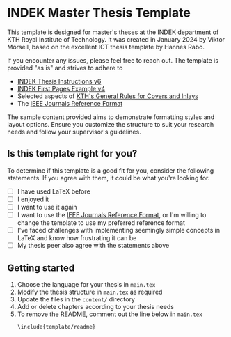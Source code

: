 # INDEK Master Thesis Template

This template is designed for master's theses at the INDEK department of KTH Royal Institute of Technology. It was created in January 2024 by Viktor Mörsell, based on the excellent ICT thesis template by Hannes Rabo.

If you encounter any issues, please feel free to reach out. The template is provided "as is" and strives to adhere to

- [INDEK Thesis Instructions v6](https://www.kth.se/polopoly_fs/1.1172225.1662124048!/X-jobbsrapport%20-%20INSTRUKTION%20f%C3%A4rdigst%C3%A4llande%20v6.pdf)
- [INDEK First Pages Example v4](https://www.kth.se/polopoly_fs/1.1172231.1662124088!/X-jobbsrapport%20CINEK%20-%20EXEMPEL%20F%C3%B6rsta%20sidorna%20v4.pdf)
- Selected aspects of [KTH's General Rules for Covers and Inlays](https://www.kth.se/polopoly_fs/1.487233.1584470685!/Tips_utformning_avhandling.pdf)
- The [IEEE Journals Reference Format](http://journals.ieeeauthorcenter.ieee.org/wp-content/uploads/sites/7/IEEE_Reference_Guide.pdf)

The sample content provided aims to demonstrate formatting styles and layout options. Ensure you customize the structure to suit your research needs and follow your supervisor's guidelines.

## Is this template right for you?

To determine if this template is a good fit for you, consider the following statements. If you agree with them, it could be what you're looking for.

- [ ] I have used LaTeX before
- [ ] I enjoyed it
- [ ] I want to use it again
- [ ] I want to use the [IEEE Journals Reference Format](http://journals.ieeeauthorcenter.ieee.org/wp-content/uploads/sites/7/IEEE_Reference_Guide.pdf), or I'm willing to change the template to use my preferred reference format
- [ ] I've faced challenges with implementing seemingly simple concepts in LaTeX and know how frustrating it can be
- [ ] My thesis peer also agree with the statements above

## Getting started

1. Choose the language for your thesis in `main.tex`
2. Modify the thesis structure in `main.tex` as required
3. Update the files in the `content/` directory
4. Add or delete chapters according to your thesis needs
5. To remove the README, comment out the line below in `main.tex`
   ```
   \include{template/readme}
   ```
